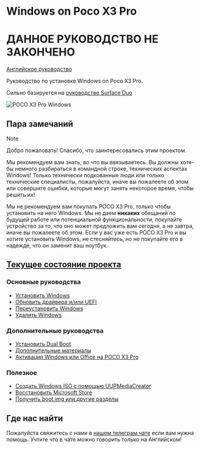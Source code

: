 # Windows on Poco X3 Pro

# ДАННОЕ РУКОВОДСТВО НЕ ЗАКОНЧЕНО
[Английское руководство](/README.md)

Руководство по установке Windows on Poco X3 Pro.

Сильно базируется на [руководстве Surface Duo](https://github.com/WOA-Project/SurfaceDuo-Guides)

![POCO X3 Pro Windows](https://github.com/user-attachments/assets/355e74cd-dea9-460f-8db4-87f766cd3223)


## Пара замечаний

> [!NOTE]
> Добро пожаловать! Спасибо, что заинтересовались этим проектом.
>
>  Мы рекомендуем вам знать, во что вы ввязываетесь. Вы должны хотя-бы немного разбираться в командной строке, технических аспектах Windows! Только технически подкованные люди или только технические специалисты, пожалуйста, иначе вы пожалеете об этом или совершите ошибки, которые могут занять некоторое время, чтобы решить их!
>
>  Мы не рекомендуем вам покупать POCO X3 Pro, только чтобы установить на него Windows. Мы не даем **никаких** обещаний по будущей работе или потенциальной функциональности, покупайте устройство за то, что оно может предложить вам сегодня, а не завтра, иначе вы пожалеете об этом. Если у вас уже есть POCO X3 Pro и вы хотите установить Windows, не стесняйтесь, но не покупайте его в надежде, что он заменит ваш ноутбук.

## [Текущее состояние проекта](/Status-ru.md)

### Основные руководства

- [Установить Windows](/Install-ru/InstallWindows.md)
- [Обновить драйвера и/или UEFI](/Update-ru/UpdateDriversAndUEFI.md)
- [Переустановить Windows](/Install-ru/ReinstallWindows.md)
- [Удалить Windows](/Install-ru/Uninstall.md)

### Дополнительные руководства

- [Установить Dual Boot](/Install-ru/DualBoot.md)
- [Дополнительные материалы](/Other-ru/Extras.md)
- [Активация Windows или Office на POCO X3 Pro](https://massgrave.dev/)


### Полезное

- [Создать Windows ISO с помощью UUPMediaCreator](/Install-ru/ISO/CreateISO.md)
- [Восстановить Microsoft Store](/RestoreMicrosoftStore-ru.md)
- [Получить boot.img или другие разделы](/Other-ru/ExtractingPartitions.md)

## Где нас найти

Пожалуйста свяжитесь с нами в [нашем телеграм чате](https://t.me/winonvayualt) если вам нужна помощь. Учтите что в чате можно говорить только на Английском!

